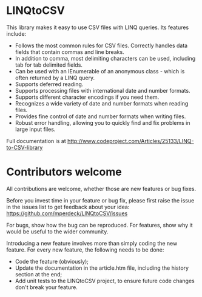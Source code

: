 # LINQtoCSV

This library makes it easy to use CSV files with LINQ queries. Its features include:

* Follows the most common rules for CSV files. Correctly handles data fields that contain commas and line breaks.
* In addition to comma, most delimiting characters can be used, including tab for tab delimited fields.
* Can be used with an IEnumerable of an anonymous class - which is often returned by a LINQ query.
* Supports deferred reading.
* Supports processing files with international date and number formats.
* Supports different character encodings if you need them.
* Recognizes a wide variety of date and number formats when reading files.
* Provides fine control of date and number formats when writing files.
* Robust error handling, allowing you to quickly find and fix problems in large input files.

Full documentation is at
http://www.codeproject.com/Articles/25133/LINQ-to-CSV-library

# Contributors welcome

All contributions are welcome, whether those are new features or bug fixes.

Before you invest time in your feature or bug fix, please first raise the issue in the issues list to get feedback about your idea:
https://github.com/mperdeck/LINQtoCSV/issues

For bugs, show how the bug can be reproduced.
For features, show why it would be useful to the wider community.

Introducing a new feature involves more than simply coding the new feature. For every new feature, the following needs to be done:
* Code the feature (obviously);
* Update the documentation in the article.htm file, including the history section at the end;
* Add unit tests to the LINQtoCSV project, to ensure future code changes don't break your feature.




